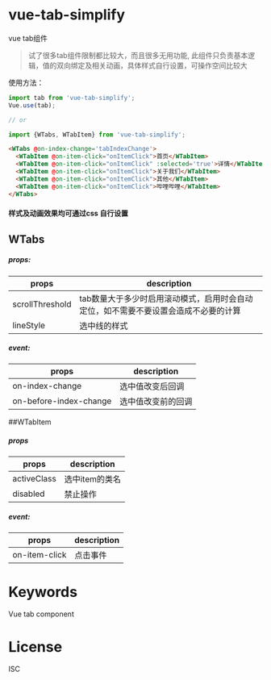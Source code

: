# vue-tab-simplify

vue tab组件

> 试了很多tab组件限制都比较大，而且很多无用功能, 此组件只负责基本逻辑，值的双向绑定及相关动画，具体样式自行设置，可操作空间比较大


使用方法：

```javascript
import tab from 'vue-tab-simplify';
Vue.use(tab);

// or

import {WTabs, WTabItem} from 'vue-tab-simplify';
```

```html
<WTabs @on-index-change='tabIndexChange'>
  <WTabItem @on-item-click="onItemClick">首页</WTabItem>
  <WTabItem @on-item-click="onItemClick" :selected='true'>详情</WTabItem>
  <WTabItem @on-item-click="onItemClick">关于我们</WTabItem>
  <WTabItem @on-item-click="onItemClick">其他</WTabItem>
  <WTabItem @on-item-click="onItemClick">哔哩哔哩</WTabItem>
</WTabs> 
```
#### 样式及动画效果均可通过css 自行设置
## WTabs
  ##### props:
  
  | props | description |
  | ------- | -------|
  | scrollThreshold | tab数量大于多少时启用滚动模式，启用时会自动定位，如不需要不要设置会造成不必要的计算 |
  | lineStyle | 选中线的样式 |


  ##### event:
  
  | props | description |
  | ------- | -------|
  | on-index-change | 选中值改变后回调 |
  | on-before-index-change | 选中值改变前的回调 |

##WTabItem
  ##### props
  
  | props | description |
  | ------- | -------|
  | activeClass | 选中item的类名  |
  | disabled | 禁止操作 |

  ##### event:
  
  | props | description |
  | ------- | -------|
  | on-item-click | 点击事件 |

# Keywords
  
  Vue tab component

# License

  ISC
